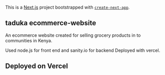 This is a [Next.js](https://nextjs.org/) project bootstrapped with [`create-next-app`](https://github.com/vercel/next.js/tree/canary/packages/create-next-app).

## taduka ecommerce-website

An ecommerce website created for selling grocery products in to communities in Kenya.

Used node.js for front end and sanity.io for backend
Deployed with vercel.


## Deployed on Vercel
